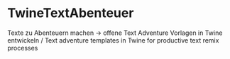 # TwineTextAbenteuer
Texte zu Abenteuern machen -> offene Text Adventure Vorlagen in Twine entwickeln /  Text adventure templates in Twine for productive text remix processes
